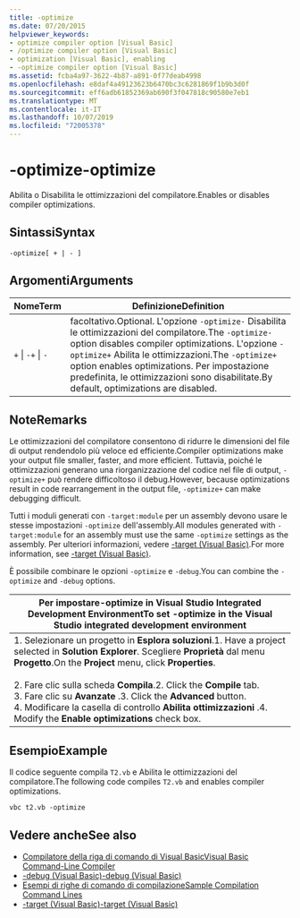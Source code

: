 ```yaml
---
title: -optimize
ms.date: 07/20/2015
helpviewer_keywords:
- optimize compiler option [Visual Basic]
- /optimize compiler option [Visual Basic]
- optimization [Visual Basic], enabling
- -optimize compiler option [Visual Basic]
ms.assetid: fcba4a97-3622-4b87-a891-0f77deab4998
ms.openlocfilehash: e8daf4a49123623b6470bc3c6281869f1b9b3d0f
ms.sourcegitcommit: eff6adb61852369ab690f3f047818c90580e7eb1
ms.translationtype: MT
ms.contentlocale: it-IT
ms.lasthandoff: 10/07/2019
ms.locfileid: "72005378"
---
```

# <a name="-optimize"></a><span data-ttu-id="148ac-102">-optimize</span><span class="sxs-lookup"><span data-stu-id="148ac-102">-optimize</span></span>
<span data-ttu-id="148ac-103">Abilita o Disabilita le ottimizzazioni del compilatore.</span><span class="sxs-lookup"><span data-stu-id="148ac-103">Enables or disables compiler optimizations.</span></span>  
  
## <a name="syntax"></a><span data-ttu-id="148ac-104">Sintassi</span><span class="sxs-lookup"><span data-stu-id="148ac-104">Syntax</span></span>  
  
```console  
-optimize[ + | - ]  
```  
  
## <a name="arguments"></a><span data-ttu-id="148ac-105">Argomenti</span><span class="sxs-lookup"><span data-stu-id="148ac-105">Arguments</span></span>  
  
|<span data-ttu-id="148ac-106">Nome</span><span class="sxs-lookup"><span data-stu-id="148ac-106">Term</span></span>|<span data-ttu-id="148ac-107">Definizione</span><span class="sxs-lookup"><span data-stu-id="148ac-107">Definition</span></span>|  
|---|---|  
|<span data-ttu-id="148ac-108">`+` &#124; `-`</span><span class="sxs-lookup"><span data-stu-id="148ac-108">`+` &#124; `-`</span></span>|<span data-ttu-id="148ac-109">facoltativo.</span><span class="sxs-lookup"><span data-stu-id="148ac-109">Optional.</span></span> <span data-ttu-id="148ac-110">L'opzione `-optimize-` Disabilita le ottimizzazioni del compilatore.</span><span class="sxs-lookup"><span data-stu-id="148ac-110">The `-optimize-` option disables compiler optimizations.</span></span> <span data-ttu-id="148ac-111">L'opzione `-optimize+` Abilita le ottimizzazioni.</span><span class="sxs-lookup"><span data-stu-id="148ac-111">The `-optimize+` option enables optimizations.</span></span> <span data-ttu-id="148ac-112">Per impostazione predefinita, le ottimizzazioni sono disabilitate.</span><span class="sxs-lookup"><span data-stu-id="148ac-112">By default, optimizations are disabled.</span></span>|  
  
## <a name="remarks"></a><span data-ttu-id="148ac-113">Note</span><span class="sxs-lookup"><span data-stu-id="148ac-113">Remarks</span></span>  
 <span data-ttu-id="148ac-114">Le ottimizzazioni del compilatore consentono di ridurre le dimensioni del file di output rendendolo più veloce ed efficiente.</span><span class="sxs-lookup"><span data-stu-id="148ac-114">Compiler optimizations make your output file smaller, faster, and more efficient.</span></span> <span data-ttu-id="148ac-115">Tuttavia, poiché le ottimizzazioni generano una riorganizzazione del codice nel file di output, `-optimize+` può rendere difficoltoso il debug.</span><span class="sxs-lookup"><span data-stu-id="148ac-115">However, because optimizations result in code rearrangement in the output file, `-optimize+` can make debugging difficult.</span></span>  
  
 <span data-ttu-id="148ac-116">Tutti i moduli generati con `-target:module` per un assembly devono usare le stesse impostazioni `-optimize` dell'assembly.</span><span class="sxs-lookup"><span data-stu-id="148ac-116">All modules generated with `-target:module` for an assembly must use the same `-optimize` settings as the assembly.</span></span> <span data-ttu-id="148ac-117">Per ulteriori informazioni, vedere [-target (Visual Basic)](../../../visual-basic/reference/command-line-compiler/target.md).</span><span class="sxs-lookup"><span data-stu-id="148ac-117">For more information, see [-target (Visual Basic)](../../../visual-basic/reference/command-line-compiler/target.md).</span></span>  
  
 <span data-ttu-id="148ac-118">È possibile combinare le opzioni `-optimize` e `-debug`.</span><span class="sxs-lookup"><span data-stu-id="148ac-118">You can combine the `-optimize` and `-debug` options.</span></span>  
  
|<span data-ttu-id="148ac-119">Per impostare-optimize in Visual Studio Integrated Development Environment</span><span class="sxs-lookup"><span data-stu-id="148ac-119">To set -optimize in the Visual Studio integrated development environment</span></span>|  
|---|  
|<span data-ttu-id="148ac-120">1.  Selezionare un progetto in **Esplora soluzioni**.</span><span class="sxs-lookup"><span data-stu-id="148ac-120">1.  Have a project selected in **Solution Explorer**.</span></span> <span data-ttu-id="148ac-121">Scegliere **Proprietà** dal menu **Progetto**.</span><span class="sxs-lookup"><span data-stu-id="148ac-121">On the **Project** menu, click **Properties**.</span></span><br />     <br /><span data-ttu-id="148ac-122">2.  Fare clic sulla scheda **Compila**.</span><span class="sxs-lookup"><span data-stu-id="148ac-122">2.  Click the **Compile** tab.</span></span><br /><span data-ttu-id="148ac-123">3.  Fare clic su **Avanzate** .</span><span class="sxs-lookup"><span data-stu-id="148ac-123">3.  Click the **Advanced** button.</span></span><br /><span data-ttu-id="148ac-124">4.  Modificare la casella di controllo **Abilita ottimizzazioni** .</span><span class="sxs-lookup"><span data-stu-id="148ac-124">4.  Modify the **Enable optimizations** check box.</span></span>|  
  
## <a name="example"></a><span data-ttu-id="148ac-125">Esempio</span><span class="sxs-lookup"><span data-stu-id="148ac-125">Example</span></span>  
 <span data-ttu-id="148ac-126">Il codice seguente compila `T2.vb` e Abilita le ottimizzazioni del compilatore.</span><span class="sxs-lookup"><span data-stu-id="148ac-126">The following code compiles `T2.vb` and enables compiler optimizations.</span></span>  
  
```console
vbc t2.vb -optimize  
```  
  
## <a name="see-also"></a><span data-ttu-id="148ac-127">Vedere anche</span><span class="sxs-lookup"><span data-stu-id="148ac-127">See also</span></span>

- [<span data-ttu-id="148ac-128">Compilatore della riga di comando di Visual Basic</span><span class="sxs-lookup"><span data-stu-id="148ac-128">Visual Basic Command-Line Compiler</span></span>](../../../visual-basic/reference/command-line-compiler/index.md)
- [<span data-ttu-id="148ac-129">-debug (Visual Basic)</span><span class="sxs-lookup"><span data-stu-id="148ac-129">-debug (Visual Basic)</span></span>](../../../visual-basic/reference/command-line-compiler/debug.md)
- [<span data-ttu-id="148ac-130">Esempi di righe di comando di compilazione</span><span class="sxs-lookup"><span data-stu-id="148ac-130">Sample Compilation Command Lines</span></span>](../../../visual-basic/reference/command-line-compiler/sample-compilation-command-lines.md)
- [<span data-ttu-id="148ac-131">-target (Visual Basic)</span><span class="sxs-lookup"><span data-stu-id="148ac-131">-target (Visual Basic)</span></span>](../../../visual-basic/reference/command-line-compiler/target.md)

